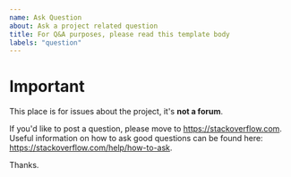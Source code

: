 ```yaml
---
name: Ask Question
about: Ask a project related question
title: For Q&A purposes, please read this template body
labels: "question"
---
```


<!-- WARNING: Ignoring this template could lead to the issue being closed as incomplete -->

# Important
This place is for issues about the project, it's **not a forum**.

If you'd like to post a question, please move to https://stackoverflow.com. Useful information on how to ask good questions can be found here: https://stackoverflow.com/help/how-to-ask.

Thanks.
